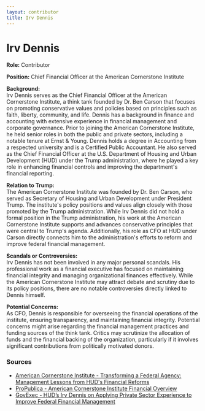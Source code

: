 ```yaml
---
layout: contributor
title: Irv Dennis
---
```


# Irv Dennis

**Role:** Contributor

**Position:** Chief Financial Officer at the American Cornerstone Institute

**Background:**  
Irv Dennis serves as the Chief Financial Officer at the American Cornerstone Institute, a think tank founded by Dr. Ben Carson that focuses on promoting conservative values and policies based on principles such as faith, liberty, community, and life. Dennis has a background in finance and accounting with extensive experience in financial management and corporate governance. Prior to joining the American Cornerstone Institute, he held senior roles in both the public and private sectors, including a notable tenure at Ernst & Young. Dennis holds a degree in Accounting from a respected university and is a Certified Public Accountant. He also served as the Chief Financial Officer at the U.S. Department of Housing and Urban Development (HUD) under the Trump administration, where he played a key role in enhancing financial controls and improving the department's financial reporting.

**Relation to Trump:**  
The American Cornerstone Institute was founded by Dr. Ben Carson, who served as Secretary of Housing and Urban Development under President Trump. The institute's policy positions and values align closely with those promoted by the Trump administration. While Irv Dennis did not hold a formal position in the Trump administration, his work at the American Cornerstone Institute supports and advances conservative principles that were central to Trump's agenda. Additionally, his role as CFO at HUD under Carson directly connects him to the administration's efforts to reform and improve federal financial management.

**Scandals or Controversies:**  
Irv Dennis has not been involved in any major personal scandals. His professional work as a financial executive has focused on maintaining financial integrity and managing organizational finances effectively. While the American Cornerstone Institute may attract debate and scrutiny due to its policy positions, there are no notable controversies directly linked to Dennis himself.

**Potential Concerns:**  
As CFO, Dennis is responsible for overseeing the financial operations of the institute, ensuring transparency, and maintaining financial integrity. Potential concerns might arise regarding the financial management practices and funding sources of the think tank. Critics may scrutinize the allocation of funds and the financial backing of the organization, particularly if it involves significant contributions from politically motivated donors.

### Sources
- [American Cornerstone Institute - Transforming a Federal Agency: Management Lessons from HUD's Financial Reforms](https://americancornerstone.org)
- [ProPublica - American Cornerstone Institute Financial Overview](https://projects.propublica.org/nonprofits)
- [GovExec - HUD’s Irv Dennis on Applying Private Sector Experience to Improve Federal Financial Management](https://www.govexec.com)
